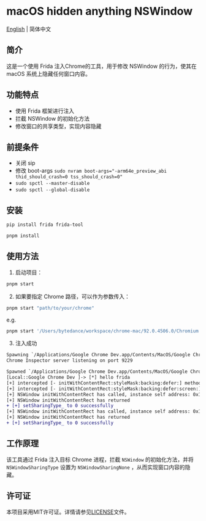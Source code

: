 # macOS hidden anything NSWindow

[English](./README.md) | 简体中文

## 简介

这是一个使用 Frida 注入Chrome的工具，用于修改 NSWindow 的行为，使其在 macOS 系统上隐藏任何窗口内容。

## 功能特点

- 使用 Frida 框架进行注入
- 拦截 NSWindow 的初始化方法
- 修改窗口的共享类型，实现内容隐藏

## 前提条件
- 关闭 sip
- 修改 boot-args `sudo nvram boot-args="-arm64e_preview_abi thid_should_crash=0 tss_should_crash=0"`
- `sudo spctl --master-disable`
- `sudo spctl --global-disable`

## 安装

```bash
pip install frida frida-tool

pnpm install
```

## 使用方法

1. 启动项目：

```bash
pnpm start
```

2. 如果要指定 Chrome 路径，可以作为参数传入：

```bash
pnpm start "path/to/your/chrome"
```

e.g.

```bash
pnpm start '/Users/bytedance/workspace/chrome-mac/92.0.4506.0/Chromium.app/Contents/MacOS/Chromium'
```

3. 注入成功
```diff
Spawning `/Applications/Google Chrome Dev.app/Contents/MacOS/Google Chrome Dev`...
Chrome Inspector server listening on port 9229

Spawned `/Applications/Google Chrome Dev.app/Contents/MacOS/Google Chrome Dev`. Resuming main thread!
[Local::Google Chrome Dev ]-> [*] hello frida
[+] intercepted [- initWithContentRect:styleMask:backing:defer:] methods
[+] intercepted [- initWithContentRect:styleMask:backing:defer:screen:] methods
[+] NSWindow initWithContentRect has called, instance self address: 0x104016157c0
[+] NSWindow initWithContentRect has returned
+ [+] setSharingType_ to 0 successfully
[+] NSWindow initWithContentRect has called, instance self address: 0x10401ea6c00
[+] NSWindow initWithContentRect has returned
+ [+] setSharingType_ to 0 successfully
```

## 工作原理

该工具通过 Frida 注入目标 Chrome 进程，拦截 `NSWindow` 的初始化方法，并将 `NSWindowSharingType` 设置为 `NSWindowSharingNone` ，从而实现窗口内容的隐藏。

## 许可证

本项目采用MIT许可证。详情请参见[LICENSE](./LICENSE)文件。